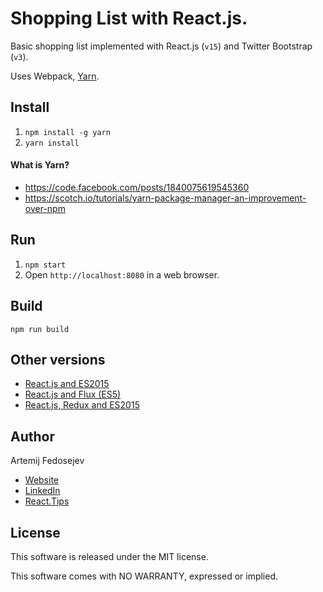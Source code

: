 # Shopping List with React.js.

Basic shopping list implemented with React.js (`v15`) and Twitter Bootstrap (`v3`). 

Uses Webpack, [Yarn](https://code.facebook.com/posts/1840075619545360).


## Install

1. `npm install -g yarn`
2. `yarn install`

#### What is Yarn?
+ https://code.facebook.com/posts/1840075619545360
+ https://scotch.io/tutorials/yarn-package-manager-an-improvement-over-npm

## Run

1. `npm start`
2. Open `http://localhost:8080` in a web browser.

## Build

`npm run build`

## Other versions

+ [React.js and ES2015](https://github.com/fedosejev/shopping-list-react-es2015)
+ [React.js and Flux (ES5)](https://github.com/fedosejev/shopping-list-react-flux)
+ [React.js, Redux and ES2015](https://github.com/fedosejev/shopping-list-react-redux)

## Author

Artemij Fedosejev
+ [Website](http://artemij.com)
+ [LinkedIn](https://www.linkedin.com/in/artemij)
+ [React.Tips](http://react.tips)

## License

This software is released under the MIT license.

This software comes with NO WARRANTY, expressed or implied.

